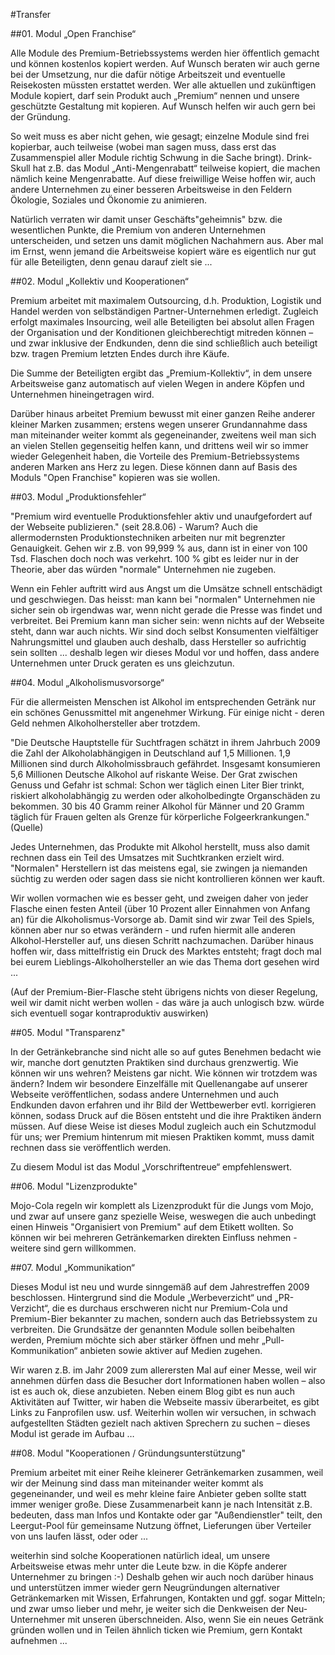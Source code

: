 #Transfer



##01. Modul „Open Franchise“

Alle Module des Premium-Betriebssystems werden hier öffentlich gemacht und können kostenlos kopiert werden. Auf Wunsch beraten wir auch gerne bei der Umsetzung, nur die dafür nötige Arbeitszeit und eventuelle Reisekosten müssten erstattet werden. Wer alle aktuellen und zukünftigen Module kopiert, darf sein Produkt auch „Premium“ nennen und unsere geschützte Gestaltung mit kopieren. Auf Wunsch helfen wir auch gern bei der Gründung. 


So weit muss es aber nicht gehen, wie gesagt; einzelne Module sind frei kopierbar, auch teilweise (wobei man sagen muss, dass erst das Zusammenspiel aller Module richtig Schwung in die Sache bringt). Drink-Skull hat z.B. das Modul „Anti-Mengenrabatt“ teilweise kopiert, die machen nämlich keine Mengenrabatte. Auf diese freiwillige Weise hoffen wir, auch andere Unternehmen zu einer besseren Arbeitsweise in den Feldern Ökologie, Soziales und Ökonomie zu animieren.


Natürlich verraten wir damit unser Geschäfts"geheimnis" bzw. die wesentlichen Punkte, die Premium von anderen Unternehmen unterscheiden, und setzen uns damit möglichen Nachahmern aus. Aber mal im Ernst, wenn jemand die Arbeitsweise kopiert wäre es eigentlich nur gut für alle Beteiligten, denn genau darauf zielt sie ... 



##02. Modul „Kollektiv und Kooperationen“

Premium arbeitet mit maximalem Outsourcing, d.h. Produktion, Logistik und Handel werden von selbständigen Partner-Unternehmen erledigt. Zugleich erfolgt maximales Insourcing, weil alle Beteiligten bei absolut allen Fragen der Organisation und der Konditionen gleichberechtigt mitreden können – und zwar inklusive der Endkunden, denn die sind schließlich auch beteiligt bzw. tragen Premium letzten Endes durch ihre Käufe. 


Die Summe der Beteiligten ergibt das „Premium-Kollektiv“, in dem unsere Arbeitsweise ganz automatisch auf vielen Wegen in andere Köpfen und Unternehmen hineingetragen wird. 


Darüber hinaus arbeitet Premium bewusst mit einer ganzen Reihe anderer kleiner Marken zusammen; erstens wegen unserer Grundannahme dass man miteinander weiter kommt als gegeneinander, zweitens weil man sich an vielen Stellen gegenseitig helfen kann, und drittens weil wir so immer wieder Gelegenheit haben, die Vorteile des Premium-Betriebssystems anderen Marken ans Herz zu legen. Diese können dann auf Basis des Moduls "Open Franchise" kopieren was sie wollen.



##03. Modul „Produktionsfehler“

"Premium wird eventuelle Produktionsfehler aktiv und unaufgefordert auf der Webseite publizieren." (seit 28.8.06) - Warum? Auch die allermodernsten Produktionstechniken arbeiten nur mit begrenzter Genauigkeit. Gehen wir z.B. von 99,999 % aus, dann ist in einer von 100 Tsd. Flaschen doch noch was verkehrt. 100 % gibt es leider nur in der Theorie, aber das würden "normale" Unternehmen nie zugeben. 


Wenn ein Fehler auftritt wird aus Angst um die Umsätze schnell entschädigt und geschwiegen. Das heisst: man kann bei "normalen" Unternehmen nie sicher sein ob irgendwas war, wenn nicht gerade die Presse was findet und verbreitet. Bei Premium kann man sicher sein: wenn nichts auf der Webseite steht, dann war auch nichts. Wir sind doch selbst Konsumenten vielfältiger Nahrungsmittel und glauben auch deshalb, dass Hersteller so aufrichtig sein sollten ... deshalb legen wir dieses Modul vor und hoffen, dass andere Unternehmen unter Druck geraten es uns gleichzutun.



##04. Modul „Alkoholismusvorsorge“

Für die allermeisten Menschen ist Alkohol im entsprechenden Getränk nur ein schönes Genussmittel mit angenehmer Wirkung. Für einige nicht - deren Geld nehmen Alkoholhersteller aber trotzdem. 


"Die Deutsche Hauptstelle für Suchtfragen schätzt in ihrem Jahrbuch 2009 die Zahl der Alkoholabhängigen in Deutschland auf 1,5 Millionen. 1,9 Millionen sind durch Alkoholmissbrauch gefährdet. Insgesamt konsumieren 5,6 Millionen Deutsche Alkohol auf riskante Weise. Der Grat zwischen Genuss und Gefahr ist schmal: Schon wer täglich einen Liter Bier trinkt, riskiert alkoholabhängig zu werden oder alkoholbedingte Organschäden zu bekommen. 30 bis 40 Gramm reiner Alkohol für Männer und 20 Gramm täglich für Frauen gelten als Grenze für körperliche Folgeerkrankungen." (Quelle)


Jedes Unternehmen, das Produkte mit Alkohol herstellt, muss also damit rechnen dass ein Teil des Umsatzes mit Suchtkranken erzielt wird. "Normalen" Herstellern ist das meistens egal, sie zwingen ja niemanden süchtig zu werden oder sagen dass sie nicht kontrollieren können wer kauft.  


Wir wollen vormachen wie es besser geht, und zweigen daher von jeder Flasche einen festen Anteil (über 10 Prozent aller Einnahmen von Anfang an) für die Alkoholismus-Vorsorge ab. Damit sind wir zwar Teil des Spiels, können aber nur so etwas verändern - und rufen hiermit alle anderen Alkohol-Hersteller auf, uns diesen Schritt nachzumachen. Darüber hinaus hoffen wir, dass mittelfristig ein Druck des Marktes entsteht; fragt doch mal bei eurem Lieblings-Alkoholhersteller an wie das Thema dort gesehen wird ... 


(Auf der Premium-Bier-Flasche steht übrigens nichts von dieser Regelung, weil wir damit nicht werben wollen - das wäre ja auch unlogisch bzw. würde sich eventuell sogar kontraproduktiv auswirken)



##05. Modul "Transparenz"

In der Getränkebranche sind nicht alle so auf gutes Benehmen bedacht wie wir, manche dort genutzten Praktiken sind durchaus grenzwertig. Wie können wir uns wehren? Meistens gar nicht. Wie können wir trotzdem was ändern? Indem wir besondere Einzelfälle mit Quellenangabe auf unserer Webseite veröffentlichen, sodass andere Unternehmen und auch Endkunden davon erfahren und ihr Bild der Wettbewerber evtl. korrigieren können, sodass Druck auf die Bösen entsteht und die ihre Praktiken ändern müssen. Auf diese Weise ist dieses Modul zugleich auch ein Schutzmodul für uns; wer Premium hintenrum mit miesen Praktiken kommt, muss damit rechnen dass sie veröffentlich werden.


Zu diesem Modul ist das Modul „Vorschriftentreue“ empfehlenswert.



##06. Modul "Lizenzprodukte"

Mojo-Cola regeln wir komplett als Lizenzprodukt für die Jungs vom Mojo, und zwar auf unsere ganz spezielle Weise, weswegen die auch unbedingt einen Hinweis "Organisiert von Premium" auf dem Etikett wollten. So können wir bei mehreren Getränkemarken direkten Einfluss nehmen - weitere sind gern willkommen.



##07. Modul „Kommunikation“

Dieses Modul ist neu und wurde sinngemäß auf dem Jahrestreffen 2009 beschlossen. Hintergrund sind die Module „Werbeverzicht“ und „PR-Verzicht“, die es durchaus erschweren nicht nur Premium-Cola und Premium-Bier bekannter zu machen, sondern auch das Betriebssystem zu verbreiten. Die Grundsätze der genannten Module sollen beibehalten werden, Premium möchte sich aber stärker öffnen und mehr „Pull-Kommunikation“ anbieten sowie aktiver auf Medien zugehen. 


Wir waren z.B. im Jahr 2009 zum allerersten Mal auf einer Messe, weil wir annehmen dürfen dass die Besucher dort Informationen haben wollen – also ist es auch ok, diese anzubieten. Neben einem Blog gibt es nun auch Aktivitäten auf Twitter, wir haben die Webseite massiv überarbeitet, es gibt Links zu Fanprofilen usw. usf. Weiterhin wollen wir versuchen, in schwach aufgestellten Städten gezielt nach aktiven Sprechern zu suchen – dieses Modul ist gerade im Aufbau …



##08. Modul "Kooperationen / Gründungsunterstützung"

Premium arbeitet mit einer Reihe kleinerer Getränkemarken zusammen, weil wir der Meinung sind dass man miteinander weiter kommt als gegeneinander, und weil es mehr kleine faire Anbieter geben sollte statt immer weniger große. Diese Zusammenarbeit kann je nach Intensität z.B. bedeuten, dass man Infos und Kontakte oder gar "Außendienstler" teilt, den Leergut-Pool für gemeinsame Nutzung öffnet, Lieferungen über Verteiler von uns laufen lässt, oder oder ... 


weiterhin sind solche Kooperationen natürlich ideal, um unsere Arbeitsweise etwas mehr unter die Leute bzw. in die Köpfe anderer Unternehmer zu bringen :-) Deshalb gehen wir auch noch darüber hinaus und unterstützen immer wieder gern Neugründungen alternativer Getränkemarken mit Wissen, Erfahrungen, Kontakten und ggf. sogar Mitteln; und zwar umso lieber und mehr, je weiter sich die Denkweisen der Neu-Unternehmer mit unseren überschneiden. Also, wenn Sie ein neues Getränk gründen wollen und in Teilen ähnlich ticken wie Premium, gern Kontakt aufnehmen ...